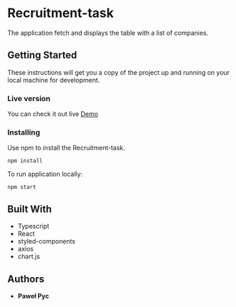 # Recruitment-task

The application fetch and displays the table with a list of companies.

## Getting Started

These instructions will get you a copy of the project up and running on your local machine for development.

### Live version

You can check it out live [Demo](https://pawelpyc154.github.io/Recruitment-task)

### Installing

Use npm to install the Recruitment-task.

```
npm install
```

To run application locally:

```
npm start
```

## Built With

- Typescript
- React
- styled-components
- axios
- chart.js

## Authors

- **Paweł Pyc**

